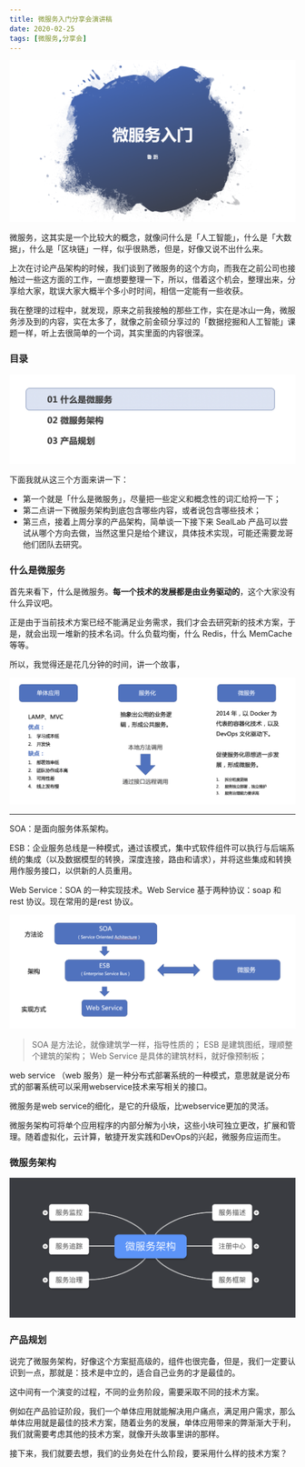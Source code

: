 ```yaml
---
title: 微服务入门分享会演讲稿
date: 2020-02-25
tags: [微服务,分享会]
---
```


![](./_image/2020-02-28-20-56-33.png)

微服务，这其实是一个比较大的概念，就像问什么是「人工智能」，什么是「大数据」，什么是「区块链」一样，似乎很熟悉，但是，好像又说不出什么来。

上次在讨论产品架构的时候，我们谈到了微服务的这个方向，而我在之前公司也接触过一些这方面的工作，一直想要整理一下，所以，借着这个机会，整理出来，分享给大家，耽误大家大概半个多小时时间，相信一定能有一些收获。

我在整理的过程中，就发现，原来之前我接触的那些工作，实在是冰山一角，微服务涉及到的内容，实在太多了，就像之前金硕分享过的「数据挖掘和人工智能」课题一样，听上去很简单的一个词，其实里面的内容很深。

### 目录
![](./_image/2020-02-28-20-56-53.png)

下面我就从这三个方面来讲一下：

- 第一个就是「什么是微服务」，尽量把一些定义和概念性的词汇给捋一下；
- 第二点讲一下微服务架构到底包含哪些内容，或者说包含哪些技术；
- 第三点，接着上周分享的产品架构，简单谈一下接下来 SealLab 产品可以尝试从哪个方向去做，当然这里只是给个建议，具体技术实现，可能还需要龙哥他们团队去研究。

### 什么是微服务
首先来看下，什么是微服务。**每一个技术的发展都是由业务驱动的**，这个大家没有什么异议吧。

正是由于当前技术方案已经不能满足业务需求，我们才会去研究新的技术方案，于是，就会出现一堆新的技术名词。什么负载均衡，什么 Redis，什么 MemCache 等等。

所以，我觉得还是花几分钟的时间，讲一个故事，

![](./_image/2020-02-28-21-01-13.png)

- - - - - 

SOA：是面向服务体系架构。

ESB：企业服务总线是一种模式，通过该模式，集中式软件组件可以执行与后端系统的集成（以及数据模型的转换，深度连接，路由和请求），并将这些集成和转换用作服务接口，以供新的人员重用。

Web Service：SOA 的一种实现技术。Web Service 基于两种协议：soap 和 rest 协议。现在常用的是rest 协议。

![](./_image/2020-02-28-20-58-16.png)

> SOA 是方法论，就像建筑学一样，指导性质的；
> ESB 是建筑图纸，理顺整个建筑的架构；
> Web Service 是具体的建筑材料，就好像预制板；

web service （web 服务）是一种分布式部署系统的一种模式，意思就是说分布式的部署系统可以采用webservice技术来写相关的接口。

微服务是web service的细化，是它的升级版，比webservice更加的灵活。

微服务架构可将单个应用程序的内部分解为小块，这些小块可独立更改，扩展和管理。随着虚拟化，云计算，敏捷开发实践和DevOps的兴起，微服务应运而生。


### 微服务架构
![](./_image/2020-02-28-21-00-04.png)



### 产品规划
说完了微服务架构，好像这个方案挺高级的，组件也很完备，但是，我们一定要认识到一点，那就是：技术是中立的，适合自己业务的才是最佳的。

这中间有一个演变的过程，不同的业务阶段，需要采取不同的技术方案。

例如在产品验证阶段，我们一个单体应用就能解决用户痛点，满足用户需求，那么单体应用就是最佳的技术方案，随着业务的发展，单体应用带来的弊渐渐大于利，我们就需要考虑其他的技术方案，就像开头故事里讲的那样。

接下来，我们就要去想，我们的业务处在什么阶段，要采用什么样的技术方案？